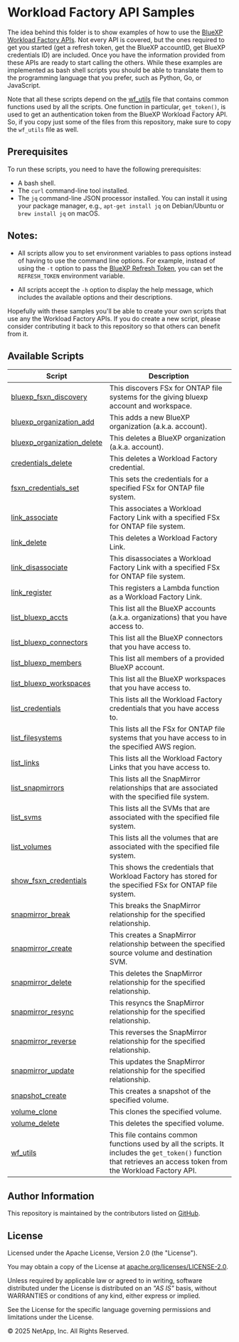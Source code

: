 # Workload Factory API Samples

The idea behind this folder is to show examples of how to use the [BlueXP Workload Factory APIs](https://console.workloads.netapp.com/api-doc).
Not every API is covered, but the ones required to get you started (get a refresh token, get the BlueXP accountID,
get BlueXP credentials ID) are included. Once you have the information provided from these APIs are ready to start
calling the others. While these examples are implemented as bash shell scripts you should be able to translate them
to the programming language that you prefer, such as Python, Go, or JavaScript.

Note that all these scripts depend on the [wf_utils](wf_utils) file that contains common functions used by all the
scripts. One function in particular, `get_token()`, is used to get an authentication token from the BlueXP Workload
Factory API. So, if you copy just some of the files from this repository, make sure to copy the `wf_utils` file as well.

## Prerequisites
To run these scripts, you need to have the following prerequisites:
- A bash shell.
- The `curl` command-line tool installed.
- The `jq` command-line JSON processor installed. You can install it using your package manager, e.g., `apt-get install jq` on Debian/Ubuntu or `brew install jq` on macOS.

## Notes:
- All scripts allow you to set environment variables to pass options instead of having to use the
command line options. For example, instead of using the `-t` option to pass the
[BlueXP Refresh Token](https://docs.netapp.com/us-en/bluexp-automation/platform/create_user_token.html#1-generate-a-netapp-refresh-token),
you can set the `REFRESH_TOKEN` environment variable.

- All scripts accept the `-h` option to display the help message, which includes the available options and their descriptions.

Hopefully with these samples you'll be able to create your own scripts that use any the Workload Factory APIs.
If you do create a new script, please consider contributing it back to this repository so that others can benefit from it.

## Available Scripts
| Script | Description |
| --- | --- |
| [bluexp_fsxn_discovery](bluexp_fsxn_discovery) | This discovers FSx for ONTAP file systems for the giving bluexp account and workspace. |
| [bluexp_organization_add](bluexp_organization_add) | This adds a new BlueXP organization (a.k.a. account). |
| [bluexp_organization_delete](bluexp_organization_delete) | This deletes a BlueXP organization (a.k.a. account). |
| [credentials_delete](credentials_delete) | This deletes a Workload Factory credential. |
| [fsxn_credentials_set](fsxn_credentials_set) | This sets the credentials for a specified FSx for ONTAP file system. |
| [link_associate](link_associate) | This associates a Workload Factory Link with a specified FSx for ONTAP file system. |
| [link_delete](link_delete) | This deletes a Workload Factory Link. |
| [link_disassociate](link_disassociate) | This disassociates a Workload Factory Link with a specified FSx for ONTAP file system. |
| [link_register](link_register) | This registers a Lambda function as a Workload Factory Link. |
| [list_bluexp_accts](list_bluexp_accts) | This list all the BlueXP accounts (a.k.a. organizations) that you have access to. |
| [list_bluexp_connectors](list_bluexp_connectors) | This list all the BlueXP connectors that you have access to. |
| [list_bluexp_members](list_bluexp_members) | This list all members of a provided BlueXP account. |
| [list_bluexp_workspaces](list_bluexp_workspaces) | This list all the BlueXP workspaces that you have access to. |
| [list_credentials](list_credentials) | This lists all the Workload Factory credentials that you have access to. |
| [list_filesystems](list_filesystems) | This lists all the FSx for ONTAP file systems that you have access to in the specified AWS region. |
| [list_links](list_links) | This lists all the Workload Factory Links that you have access to. |
| [list_snapmirrors](list_snapmirrors) | This lists all the SnapMirror relationships that are associated with the specified file system. |
| [list_svms](list_svms) | This lists all the SVMs that are associated with the specified file system. |
| [list_volumes](list_volumes) | This lists all the volumes that are associated with the specified file system. |
| [show_fsxn_credentials](show_fsxn_credentials) | This shows the credentials that Workload Factory has stored for the specified FSx for ONTAP file system. |
| [snapmirror_break](snapmirror_break) | This breaks the SnapMirror relationship for the specified relationship. |
| [snapmirror_create](snapmirror_create) | This creates a SnapMirror relationship between the specified source volume and destination SVM. |
| [snapmirror_delete](snapmirror_delete) | This deletes the SnapMirror relationship for the specified relationship. |
| [snapmirror_resync](snapmirror_resync) | This resyncs the SnapMirror relationship for the specified relationship. |
| [snapmirror_reverse](snapmirror_reverse) | This reverses the SnapMirror relationship for the specified relationship. |
| [snapmirror_update](snapmirror_update) | This updates the SnapMirror relationship for the specified relationship. |
| [snapshot_create](snapshot_create) | This creates a snapshot of the specified volume. |
| [volume_clone](volume_clone) | This clones the specified volume. |
| [volume_delete](volume_delete) | This deletes the specified volume. |
| [wf_utils](wf_utils) | This file contains common functions used by all the scripts. It includes the `get_token()` function that retrieves an access token from the Workload Factory API. |

## Author Information

This repository is maintained by the contributors listed on [GitHub](https://github.com/NetApp/FSx-ONTAP-samples-scripts/graphs/contributors).

## License

Licensed under the Apache License, Version 2.0 (the "License").

You may obtain a copy of the License at [apache.org/licenses/LICENSE-2.0](http://www.apache.org/licenses/LICENSE-2.0).

Unless required by applicable law or agreed to in writing, software distributed under the License is distributed on an _"AS IS"_ basis, without WARRANTIES or conditions of any kind, either express or implied.

See the License for the specific language governing permissions and limitations under the License.

© 2025 NetApp, Inc. All Rights Reserved.
